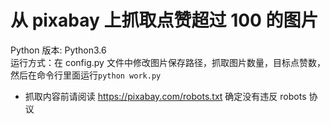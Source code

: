 # 从 pixabay 上抓取点赞超过 100 的图片
 Python 版本: Python3.6  
 运行方式：在 config.py 文件中修改图片保存路径，抓取图片数量，目标点赞数，然后在命令行里面运行```python work.py```
 * 抓取内容前请阅读 https://pixabay.com/robots.txt 确定没有违反 robots 协议 

